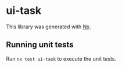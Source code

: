 # ui-task

This library was generated with [Nx](https://nx.dev).

## Running unit tests

Run `nx test ui-task` to execute the unit tests.
